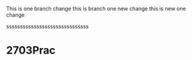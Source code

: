 This is one branch change
this is branch one new change
this is new one change

ssssssssssssssssssssssssssssss
# 2703Prac
